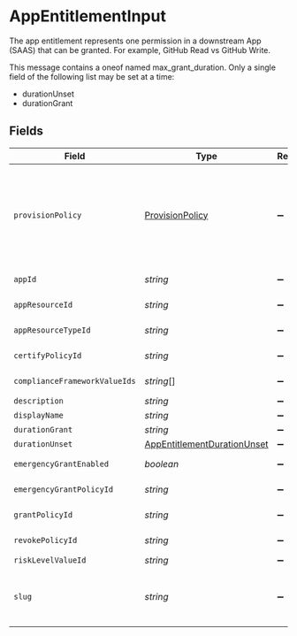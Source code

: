 # AppEntitlementInput

 The app entitlement represents one permission in a downstream App (SAAS) that can be granted. For example, GitHub Read vs GitHub Write.


This message contains a oneof named max_grant_duration. Only a single field of the following list may be set at a time:
  - durationUnset
  - durationGrant



## Fields

| Field                                                                                                                                                                                                                                   | Type                                                                                                                                                                                                                                    | Required                                                                                                                                                                                                                                | Description                                                                                                                                                                                                                             |
| --------------------------------------------------------------------------------------------------------------------------------------------------------------------------------------------------------------------------------------- | --------------------------------------------------------------------------------------------------------------------------------------------------------------------------------------------------------------------------------------- | --------------------------------------------------------------------------------------------------------------------------------------------------------------------------------------------------------------------------------------- | --------------------------------------------------------------------------------------------------------------------------------------------------------------------------------------------------------------------------------------- |
| `provisionPolicy`                                                                                                                                                                                                                       | [ProvisionPolicy](../../models/shared/provisionpolicy.md)                                                                                                                                                                               | :heavy_minus_sign:                                                                                                                                                                                                                      |  ProvisionPolicy is a oneOf that indicates how a provision step should be processed.<br/><br/><br/>This message contains a oneof named typ. Only a single field of the following list may be set at a time:<br/>  - connector<br/>  - manual<br/>  - delegated<br/> |
| `appId`                                                                                                                                                                                                                                 | *string*                                                                                                                                                                                                                                | :heavy_minus_sign:                                                                                                                                                                                                                      |  The ID of the app that is associated with the app entitlement.<br/>                                                                                                                                                                    |
| `appResourceId`                                                                                                                                                                                                                         | *string*                                                                                                                                                                                                                                | :heavy_minus_sign:                                                                                                                                                                                                                      |  The ID of the app resource that is associated with the app entitlement<br/>                                                                                                                                                            |
| `appResourceTypeId`                                                                                                                                                                                                                     | *string*                                                                                                                                                                                                                                | :heavy_minus_sign:                                                                                                                                                                                                                      |  The ID of the app resource type that is associated with the app entitlement<br/>                                                                                                                                                       |
| `certifyPolicyId`                                                                                                                                                                                                                       | *string*                                                                                                                                                                                                                                | :heavy_minus_sign:                                                                                                                                                                                                                      |  The ID of the policy that will be used for certify tickets related to the app entitlement.<br/>                                                                                                                                        |
| `complianceFrameworkValueIds`                                                                                                                                                                                                           | *string*[]                                                                                                                                                                                                                              | :heavy_minus_sign:                                                                                                                                                                                                                      |  The IDs of different compliance frameworks associated with this app entitlement ex (SOX, HIPAA, PCI, etc.)<br/>                                                                                                                        |
| `description`                                                                                                                                                                                                                           | *string*                                                                                                                                                                                                                                | :heavy_minus_sign:                                                                                                                                                                                                                      |  The description of the app entitlement.<br/>                                                                                                                                                                                           |
| `displayName`                                                                                                                                                                                                                           | *string*                                                                                                                                                                                                                                | :heavy_minus_sign:                                                                                                                                                                                                                      |  The display name of the app entitlement.<br/>                                                                                                                                                                                          |
| `durationGrant`                                                                                                                                                                                                                         | *string*                                                                                                                                                                                                                                | :heavy_minus_sign:                                                                                                                                                                                                                      | N/A                                                                                                                                                                                                                                     |
| `durationUnset`                                                                                                                                                                                                                         | [AppEntitlementDurationUnset](../../models/shared/appentitlementdurationunset.md)                                                                                                                                                       | :heavy_minus_sign:                                                                                                                                                                                                                      | N/A                                                                                                                                                                                                                                     |
| `emergencyGrantEnabled`                                                                                                                                                                                                                 | *boolean*                                                                                                                                                                                                                               | :heavy_minus_sign:                                                                                                                                                                                                                      |  This enables tasks to be created in an emergency and use a selected emergency access policy.<br/>                                                                                                                                      |
| `emergencyGrantPolicyId`                                                                                                                                                                                                                | *string*                                                                                                                                                                                                                                | :heavy_minus_sign:                                                                                                                                                                                                                      |  The ID of the policy that will be used for emergency access grant tasks.<br/>                                                                                                                                                          |
| `grantPolicyId`                                                                                                                                                                                                                         | *string*                                                                                                                                                                                                                                | :heavy_minus_sign:                                                                                                                                                                                                                      |  The ID of the policy that will be used for grant tickets related to the app entitlement.<br/>                                                                                                                                          |
| `revokePolicyId`                                                                                                                                                                                                                        | *string*                                                                                                                                                                                                                                | :heavy_minus_sign:                                                                                                                                                                                                                      |  The ID of the policy that will be used for revoke tickets related to the app entitlement<br/>                                                                                                                                          |
| `riskLevelValueId`                                                                                                                                                                                                                      | *string*                                                                                                                                                                                                                                | :heavy_minus_sign:                                                                                                                                                                                                                      | The riskLevelValueId field.                                                                                                                                                                                                             |
| `slug`                                                                                                                                                                                                                                  | *string*                                                                                                                                                                                                                                | :heavy_minus_sign:                                                                                                                                                                                                                      |  The slug is displayed as an oval next to the name in the frontend of C1, it tells you what permission the entitlement grants. See https://www.conductorone.com/docs/product/manage-access/entitlements/<br/>                           |
